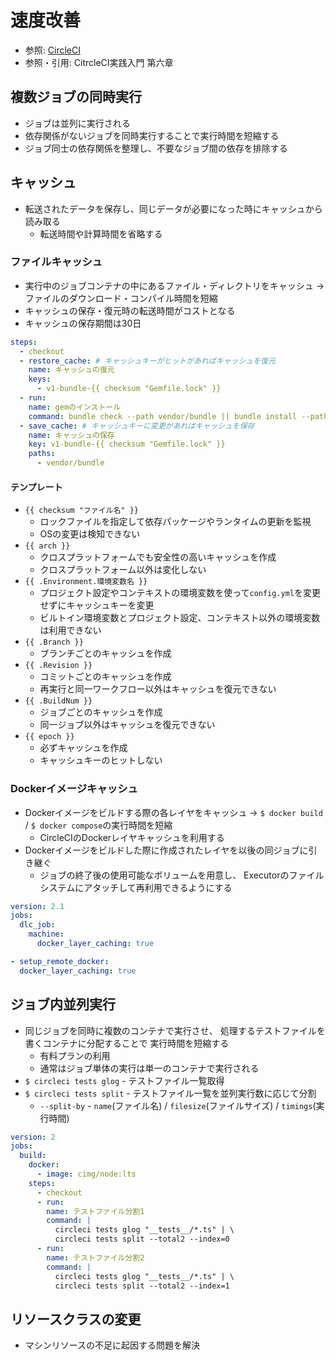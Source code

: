 # 速度改善
- 参照: [CircleCI](https://circleci.com/docs/ja/2.0/about-circleci/#section=welcome)
- 参照・引用: CitrcleCI実践入門 第六章

## 複数ジョブの同時実行
- ジョブは並列に実行される
- 依存関係がないジョブを同時実行することで実行時間を短縮する
- ジョブ同士の依存関係を整理し、不要なジョブ間の依存を排除する

## キャッシュ
- 転送されたデータを保存し、同じデータが必要になった時にキャッシュから読み取る
  - 転送時間や計算時間を省略する

### ファイルキャッシュ
- 実行中のジョブコンテナの中にあるファイル・ディレクトリをキャッシュ
  -> ファイルのダウンロード・コンパイル時間を短縮
- キャッシュの保存・復元時の転送時間がコストとなる
- キャッシュの保存期間は30日
```yml
steps:
  - checkout
  - restore_cache: # キャッシュキーがヒットがあればキャッシュを復元
    name: キャッシュの復元
    keys:
      - v1-bundle-{{ checksum "Gemfile.lock" }}
  - run:
    name: gemのインストール
    command: bundle check --path vendor/bundle || bundle install --path vendor/bundle
  - save_cache: # キャッシュキーに変更があればキャッシュを保存
    name: キャッシュの保存
    key: v1-bundle-{{ checksum "Gemfile.lock" }}
    paths:
      - vendor/bundle
```

#### テンプレート
- `{{ checksum "ファイル名" }}`
  - ロックファイルを指定して依存パッケージやランタイムの更新を監視
  - OSの変更は検知できない
- `{{ arch }}`
  - クロスプラットフォームでも安全性の高いキャッシュを作成
  - クロスプラットフォーム以外は変化しない
- `{{ .Environment.環境変数名 }}`
  - プロジェクト設定やコンテキストの環境変数を使って`config.yml`を変更せずにキャッシュキーを変更
  - ビルトイン環境変数とプロジェクト設定、コンテキスト以外の環境変数は利用できない
- `{{ .Branch }}`
  - ブランチごとのキャッシュを作成
- `{{ .Revision }}`
  - コミットごとのキャッシュを作成
  - 再実行と同一ワークフロー以外はキャッシュを復元できない
- `{{ .BuildNum }}`
  - ジョブごとのキャッシュを作成
  - 同一ジョブ以外はキャッシュを復元できない
- `{{ epoch }}`
  - 必ずキャッシュを作成
  - キャッシュキーのヒットしない

### Dockerイメージキャッシュ
- Dockerイメージをビルドする際の各レイヤをキャッシュ
  -> `$ docker build` / `$ docker compose`の実行時間を短縮
  - CircleCIのDockerレイヤキャッシュを利用する
- Dockerイメージをビルドした際に作成されたレイヤを以後の同ジョブに引き継ぐ
  - ジョブの終了後の使用可能なボリュームを用意し、
    Executorのファイルシステムにアタッチして再利用できるようにする
```yml
version: 2.1
jobs:
  dlc_job:
    machine:
      docker_layer_caching: true
```

```yml
- setup_remote_docker:
  docker_layer_caching: true
```

## ジョブ内並列実行
- 同じジョブを同時に複数のコンテナで実行させ、
  処理するテストファイルを書くコンテナに分配することで
  実行時間を短縮する
  - 有料プランの利用
  - 通常はジョブ単体の実行は単一のコンテナで実行される
- `$ circleci tests glog` - テストファイル一覧取得
- `$ circleci tests split` - テストファイル一覧を並列実行数に応じて分割
  - `--split-by` - `name`(ファイル名) / `filesize`(ファイルサイズ) / `timings`(実行時間)
```yml
version: 2
jobs:
  build:
    docker:
      - image: cimg/node:lts
    steps:
      - checkout
      - run:
        name: テストファイル分割1
        command: |
          circleci tests glog "__tests__/*.ts" | \
          circleci tests split --total2 --index=0
      - run:
        name: テストファイル分割2
        command: |
          circleci tests glog "__tests__/*.ts" | \
          circleci tests split --total2 --index=1
```

## リソースクラスの変更
- マシンリソースの不足に起因する問題を解決
